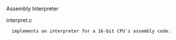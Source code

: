 Assembly Interpreter

interpret.c

      implements an interpreter for a 16-bit CPU's assembly code. 
